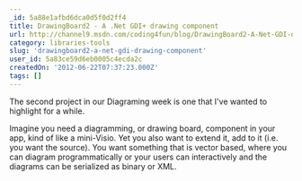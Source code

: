 ```yaml
---
_id: 5a88e1afbd6dca0d5f0d2ff4
title: DrawingBoard2 - A .Net GDI+ drawing component
url: http://channel9.msdn.com/coding4fun/blog/DrawingBoard2-A-Net-GDI-drawing-component
category: libraries-tools
slug: 'drawingboard2-a-net-gdi-drawing-component'
user_id: 5a83ce59d6eb0005c4ecda2c
createdOn: '2012-06-22T07:37:23.000Z'
tags: []
---
```


The second project in our Diagraming week is one that I've wanted to highlight for a while.

Imagine you need a diagramming, or drawing board, component in your app, kind of like a mini-Visio. Yet you also want to extend it, add to it (i.e. you want the source). You want something that is vector based, where you can diagram programmatically or your users can interactively and the diagrams can be serialized as binary or XML.
